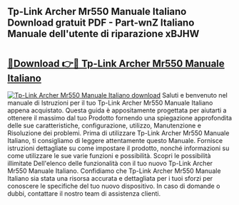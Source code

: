 ## Tp-Link Archer Mr550 Manuale Italiano Download gratuit PDF - Part-wnZ Italiano Manuale dell'utente di riparazione xBJHW

# <h2><a href="http://dfdklyh.blite.top/?on=Tp-Link+Archer+Mr550+Manuale+Italiano">🔗Download 👉🔴 Tp-Link Archer Mr550 Manuale Italiano</a></h2>

[![Tp-Link Archer Mr550 Manuale Italiano download](https://i.imgur.com/lujVjoI.png)](http://dfdklyh.blite.top/?on=Tp-Link+Archer+Mr550+Manuale+Italiano)
Saluti e benvenuto nel manuale di Istruzioni per il tuo Tp-Link Archer Mr550 Manuale Italiano appena acquistato. Questa guida è appositamente progettata per aiutarti a ottenere il massimo dal tuo Prodotto fornendo una spiegazione approfondita delle sue caratteristiche, configurazione, utilizzo, Manutenzione e Risoluzione dei problemi. Prima di utilizzare Tp-Link Archer Mr550 Manuale Italiano, ti consigliamo di leggere attentamente questo Manuale. Fornisce istruzioni dettagliate su come impostare il prodotto, nonché informazioni su come utilizzare le sue varie funzioni e possibilità. Scopri le possibilità illimitate Dell'elenco delle funzionalità con il tuo nuovo Tp-Link Archer Mr550 Manuale Italiano. Confidiamo che Tp-Link Archer Mr550 Manuale Italiano sia stata una risorsa accurata e dettagliata per i tuoi sforzi per conoscere le specifiche del tuo nuovo dispositivo. In caso di domande o dubbi, contattare il nostro team di assistenza clienti.
